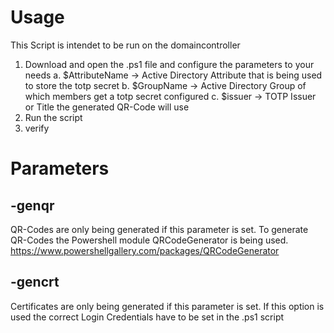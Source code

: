 # Usage
This Script is intendet to be run on the domaincontroller
1. Download and open the .ps1 file and configure the parameters to your needs
     a. $AttributeName -> Active Directory Attribute that is being used to store the totp secret
     b. $GroupName -> Active Directory Group of which members get a totp secret configured
     c. $issuer -> TOTP Issuer or Title the generated QR-Code will use
2. Run the script
3. verify

# Parameters
## -genqr
QR-Codes are only being generated if this parameter is set. To generate QR-Codes the Powershell module QRCodeGenerator is being used. https://www.powershellgallery.com/packages/QRCodeGenerator

## -gencrt
Certificates are only being generated if this parameter is set. If this option is used the correct Login Credentials have to be set in the .ps1 script
